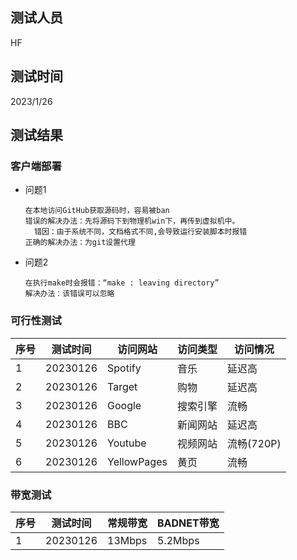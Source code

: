 ## 测试人员

HF

## 测试时间

2023/1/26

## 测试结果

### 客户端部署

- 问题1

  ```golang
  在本地访问GitHub获取源码时，容易被ban
  错误的解决办法：先将源码下到物理机win下，再传到虚拟机中。
  	错因：由于系统不同，文档格式不同,会导致运行安装脚本时报错
  正确的解决办法：为git设置代理
  ```

- 问题2

  ```golang
  在执行make时会报错：“make : leaving directory”
  解决办法：该错误可以忽略
  ```

### 可行性测试

| 序号 | 测试时间 | 访问网站    | 访问类型 | 访问情况   |
| ---- | -------- | ----------- | -------- | ---------- |
| 1    | 20230126 | Spotify     | 音乐     | 延迟高     |
| 2    | 20230126 | Target      | 购物     | 延迟高     |
| 3    | 20230126 | Google      | 搜索引擎 | 流畅       |
| 4    | 20230126 | BBC         | 新闻网站 | 延迟高     |
| 5    | 20230126 | Youtube     | 视频网站 | 流畅(720P) |
| 6    | 20230126 | YellowPages | 黄页     | 流畅       |

### 带宽测试

| 序号 | 测试时间 | 常规带宽 | BADNET带宽 |
| ---- | -------- | -------- | ---------- |
| 1    | 20230126 | 13Mbps   | 5.2Mbps    |

